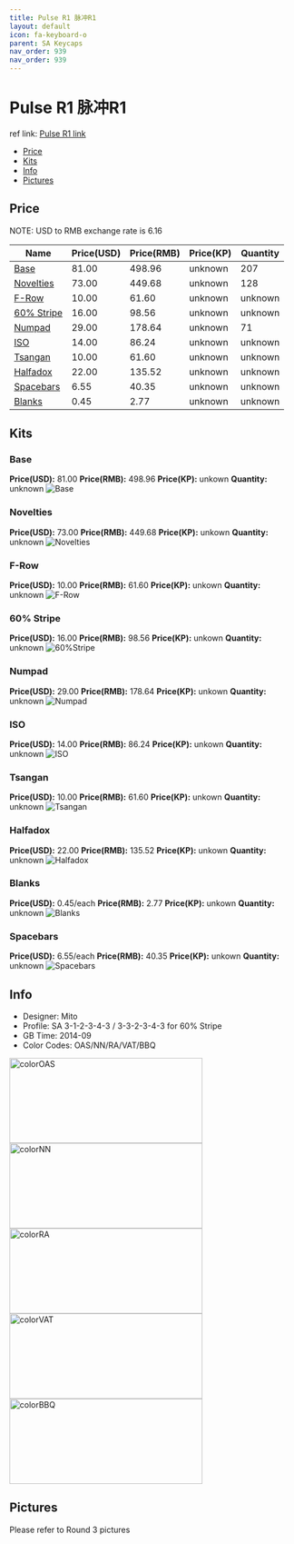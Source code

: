 ```yaml
---
title: Pulse R1 脉冲R1
layout: default
icon: fa-keyboard-o
parent: SA Keycaps
nav_order: 939
nav_order: 939
---
```


# Pulse R1 脉冲R1

ref link: [Pulse R1 link](https://geekhack.org/index.php?topic=61822.0)

* [Price](#price)
* [Kits](#kits)
* [Info](#info)
* [Pictures](#pictures)

## Price

NOTE: USD to RMB exchange rate is 6.16

| Name          | Price(USD)    | Price(RMB)  | Price(KP)  | Quantity |
| ------------- | ------------- | ----------- | ---------- | -------- |
|[Base](#base)|81.00|498.96|unknown|207|
|[Novelties](#novelties)|73.00|449.68|unknown|128|
|[F-Row](#f-row)|10.00|61.60|unknown|unknown|
|[60% Stripe](#60-stripe)|16.00|98.56|unknown|unknown|
|[Numpad](#numpad)|29.00|178.64|unknown|71|
|[ISO](#iso)|14.00|86.24|unknown|unknown|
|[Tsangan](#tsangan)|10.00|61.60|unknown|unknown|
|[Halfadox](#halfadox)|22.00|135.52|unknown|unknown|
|[Spacebars](#spacebars)|6.55|40.35|unknown|unknown|
|[Blanks](#blanks)|0.45|2.77|unknown|unknown|

## Kits
### Base
**Price(USD):** 81.00   **Price(RMB):** 498.96  **Price(KP):** unkown   **Quantity:** unknown
<img src="{{ 'assets/images/sa-keycaps/pulser1/kits_pics/r1base.png' | relative_url }}" alt="Base" class="image featured">

### Novelties
**Price(USD):** 73.00   **Price(RMB):** 449.68  **Price(KP):** unkown   **Quantity:** unknown
<img src="{{ 'assets/images/sa-keycaps/pulser1/kits_pics/r1novelties.png' | relative_url }}" alt="Novelties" class="image featured">

### F-Row
**Price(USD):** 10.00   **Price(RMB):** 61.60   **Price(KP):** unkown   **Quantity:** unknown
<img src="{{ 'assets/images/sa-keycaps/pulser1/kits_pics/r1f-row.png' | relative_url }}" alt="F-Row" class="image featured">

### 60% Stripe
**Price(USD):** 16.00   **Price(RMB):** 98.56   **Price(KP):** unkown   **Quantity:** unknown
<img src="{{ 'assets/images/sa-keycaps/pulser1/kits_pics/r160stripe.png' | relative_url }}" alt="60%Stripe" class="image featured">

### Numpad
**Price(USD):** 29.00   **Price(RMB):** 178.64  **Price(KP):** unkown   **Quantity:** unknown
<img src="{{ 'assets/images/sa-keycaps/pulser1/kits_pics/r1numpad.png' | relative_url }}" alt="Numpad" class="image featured">

### ISO
**Price(USD):** 14.00   **Price(RMB):** 86.24   **Price(KP):** unkown   **Quantity:** unknown
<img src="{{ 'assets/images/sa-keycaps/pulser1/kits_pics/r1iso.png' | relative_url }}" alt="ISO" class="image featured">

### Tsangan
**Price(USD):** 10.00   **Price(RMB):** 61.60   **Price(KP):** unkown   **Quantity:** unknown
<img src="{{ 'assets/images/sa-keycaps/pulser1/kits_pics/r1tsangan.png' | relative_url }}" alt="Tsangan" class="image featured">

### Halfadox
**Price(USD):** 22.00   **Price(RMB):** 135.52  **Price(KP):** unkown   **Quantity:** unknown
<img src="{{ 'assets/images/sa-keycaps/pulser1/kits_pics/r1halfadox.png' | relative_url }}" alt="Halfadox" class="image featured">

### Blanks
**Price(USD):** 0.45/each    **Price(RMB):** 2.77    **Price(KP):** unkown   **Quantity:** unknown
<img src="{{ 'assets/images/sa-keycaps/pulser1/kits_pics/r1blanks.png' | relative_url }}" alt="Blanks" class="image featured">

### Spacebars
**Price(USD):** 6.55/each    **Price(RMB):** 40.35   **Price(KP):** unkown   **Quantity:** unknown
<img src="{{ 'assets/images/sa-keycaps/pulser1/kits_pics/r1spacebars.png' | relative_url }}" alt="Spacebars" class="image featured">

## Info
* Designer: Mito
* Profile: SA 3-1-2-3-4-3 / 3-3-2-3-4-3 for 60% Stripe
* GB Time: 2014-09
* Color Codes: OAS/NN/RA/VAT/BBQ  
<img src="{{ 'assets/images/sa-keycaps/SP_ColorCodes/abs/SP_Abs_ColorCodes_OAS.png' | relative_url }}" alt="colorOAS" height="150" width="340">
<img src="{{ 'assets/images/sa-keycaps/SP_ColorCodes/abs/SP_Abs_ColorCodes_NN.png' | relative_url }}" alt="colorNN" height="150" width="340">
<img src="{{ 'assets/images/sa-keycaps/SP_ColorCodes/abs/SP_Abs_ColorCodes_RA.png' | relative_url }}" alt="colorRA" height="150" width="340">
<img src="{{ 'assets/images/sa-keycaps/SP_ColorCodes/abs/SP_Abs_ColorCodes_VAT.png' | relative_url }}" alt="colorVAT" height="150" width="340">
<img src="{{ 'assets/images/sa-keycaps/SP_ColorCodes/abs/SP_Abs_ColorCodes_BBQ.png' | relative_url }}" alt="colorBBQ" height="150" width="340">

## Pictures
Please refer to Round 3 pictures
